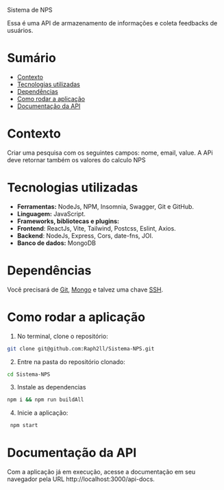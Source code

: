 Sistema de NPS

Essa é uma API de armazenamento de informações e coleta feedbacks de usuários.


# Sumário

- [Contexto](#contexto)
- [Tecnologias utilizadas](#tecnologias-utilizadas)
- [Dependências](#dependências)
- [Como rodar a aplicação](#como-rodar-a-aplicação)
- [Documentação da API](#documentação-da-api)

# Contexto 

Criar uma pesquisa com os seguintes campos: nome, email, value. A APi deve retornar também os valores do calculo NPS

# Tecnologias utilizadas

- **Ferramentas:** NodeJs, NPM, Insomnia, Swagger, Git e GitHub.
- **Linguagem:** JavaScript.
- **Frameworks, bibliotecas e plugins:** 
 - **Frontend**: ReactJs, Vite, Tailwind, Postcss, Eslint, Axios.
 - **Backend**: NodeJs, Express, Cors, date-fns, JOI.
- **Banco de dados:** MongoDB

# Dependências

Você precisará de [Git](https://git-scm.com/downloads), [Mongo](https://www.mongodb.com) e talvez uma chave [SSH](https://docs.github.com/pt/authentication/connecting-to-github-with-ssh/about-ssh).


# Como rodar a aplicação

1. No terminal, clone o repositório:
```sh
git clone git@github.com:Raph2ll/Sistema-NPS.git
```

2. Entre na pasta do repositório clonado:

```sh
cd Sistema-NPS
```

3. Instale as dependencias 

```sh
npm i && npm run buildAll
```

4. Inicie a aplicação:

```sh
 npm start
```

# Documentação da API

Com a aplicação já em execução, acesse a documentação em seu navegador pela URL http://localhost:3000/api-docs.
